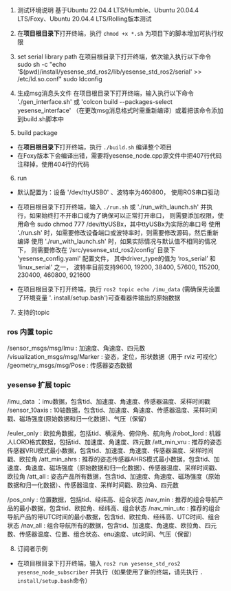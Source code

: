 1. 测试环境说明
基于Ubuntu 22.04.4 LTS/Humble、Ubuntu 20.04.4 LTS/Foxy、Ubuntu 20.04.4 LTS/Rolling版本测试

2. 在**项目根目录下**打开终端，执行 `chmod +x *.sh` 为项目下的脚本增加可执行权限

3. set serial library path
在项目根目录下打开终端，依次输入执行以下命令
sudo sh -c "echo '$(pwd)/install/yesense_std_ros2/lib/yesense_std_ros2/serial' >> /etc/ld.so.conf"
sudo ldconfig

4. 生成msg消息头文件
在项目根目录下打开终端，输入执行以下命令  './gen_interface.sh' 或  'colcon build --packages-select yesense_interface'
（在更改msg消息格式时需重新编译）或着把该命令添加到build.sh脚本中

5. build package
- 在**项目根目录下**打开终端，执行 `./build.sh` 编译整个项目
- 在Foxy版本下会编译出错，需要将yesense_node.cpp源文件中把407行代码注释掉，使用404行的代码
 
6. run
- 默认配置为：设备 '/dev/ttyUSB0' 、波特率为460800， 使用ROS串口驱动
- 在项目根目录下打开终端，输入 `./run.sh` 或 './run_with_launch.sh' 并执行，如果始终打不开串口或为了确保可以正常打开串口，
则需要添加权限，使用命令 sudo chmod 777 /dev/ttyUSBx，其中ttyUSBx为实际的串口号
使用 './run.sh' 时，如需要修改设备端口或波特率时，则需要修改源码，然后重新编译
使用 './run_with_launch.sh' 时，如果实际情况与默认值不相同的情况下，
则需要修改在 ‘/src/yesense_std_ros2/config’ 目录下 'yesense_config.yaml' 配置文件，
其中driver_type的值为 ‘ros_serial’ 和 'linux_serial' 之一，
波特率目前支持9600, 19200, 38400, 57600, 115200, 230400, 460800, 921600

- 在项目根目录下打开终端，执行 `ros2 topic echo /imu_data` (需确保先设置了环境变量 '. install/setup.bash')可查看器件输出的原始数据

7. 支持的topic
### ros 内置 topic

/sensor_msgs/msg/Imu            : 加速度、角速度、四元数
/visualization_msgs/msg/Marker  : 姿态，定位，形状数据（用于 rviz 可视化） 
/geometry_msgs/msg/Pose         : 传感器姿态数据 

### yesense 扩展 topic
/imu_data       ：imu数据，包含tid、加速度、角速度、传感器温度、采样时间戳
/sensor_10axis  : 10轴数据，包含tid、加速度、角速度、传感器温度、采样时间戳、磁场强度(原始数据和归一化数据)、气压（保留）

/euler_only     : 欧拉角数据，包括tid、横滚角、俯仰角、航向角
/robot_lord     : 机器人LORD格式数据，包括tid、加速度、角速度、四元数
/att_min_vru    : 推荐的姿态传感器VRU模式最小数据，包含tid、加速度、角速度、传感器温度、采样时间戳、欧拉角
/att_min_ahrs   : 推荐的姿态传感器AHRS模式最小数据，包含tid、加速度、角速度、磁场强度（原始数据和归一化数据）、传感器温度、采样时间戳、欧拉角
/att_all        : 姿态产品所有数据，包含tid、加速度、角速度、磁场强度（原始数据和归一化数据）、传感器温度、采样时间戳、欧拉角、四元数

/pos_only       : 位置数据，包括tid、经纬高、组合状态
/nav_min        : 推荐的组合导航产品的最小数据，包含tid、欧拉角、经纬高、组合状态
/nav_min_utc    : 推荐的组合导航产品的带UTC时间的最小数据，包含tid、欧拉角、经纬高、UTC时间、组合状态
/nav_all        : 组合导航所有的数据，包含tid、加速度、角速度、欧拉角、四元数、传感器温度、位置、组合状态、enu速度、utc时间、气压（保留）

8. 订阅者示例
- 在项目根目录下打开终端，输入 `ros2 run yesense_std_ros2 yesense_node_subscriber` 并执行（如果使用了新的终端，请先执行 `. install/setup.bash`命令）   
